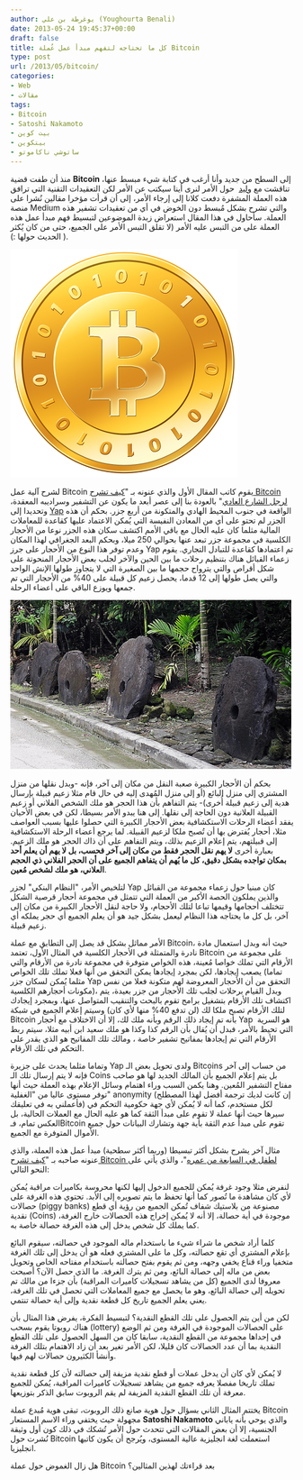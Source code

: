 ```yaml
---
author: يوغرطة بن علي (Youghourta Benali)
date: 2013-05-24 19:45:37+00:00
draft: false
title: كل ما تحتاجه لتفهم مبدأ عمل عُملة Bitcoin
type: post
url: /2013/05/bitcoin/
categories:
- Web
- مقالات
tags:
- Bitcoin
- Satoshi Nakamoto
- بيت كوين
- بيتكوين
- ساتوشي ناكاموتو
---
```


منذ أن طفت قضية **Bitcoin** إلى السطح من جديد وأنا أرغب في كتابة شيء مبسط عنها، تناقشت مع [وليد](https://www.it-scoop.com/author/dzgeek/)  حول الأمر لنرى أينا سيكتب عن الأمر لكن التعقيدات التقنية التي ترافق هذه العملة المشفرة دفعت كلانا إلى إرجاء الأمر، إلى أن قرأت مؤخرا مقالين نُشرا على منصة Medium والتي تشرح بشكل مُبسط دون الخوض في أي من تعقيدات تشفير هذه العملة. سأحاول في هذا المقال استعراض زبدة الموضوعين لتبسيط فهم مبدأ عمل هذه العملة على من التبس عليه الأمر (لا تقلق التبس الأمر على الجميع، حتى من كان يُكثر الحديث حولها :) ).




[![bitcoin](bitcoin.png)
](bitcoin.png)




لشرح آلية عمل Bitcoin يقوم كاتب المقال الأول والذي عنونه بـ "[كيف تشرح Bitcoin لرجل الشارع العادي](https://medium.com/future-of-currency/c817c0659b10)" بالعودة بنا إلى عصر أبعد ما يكون عن التشفير وسراديبه المعقدة، وتحديدا إلى [Yap](http://en.wikipedia.org/wiki/Yap) الواقعة في جنوب المحيط الهادي والمتكونة من أربع جزر. بحكم أن هذه الجزر لم تحتو على أي من المعادن النفيسة التي يُمكن الاعتماد عليها كقاعدة للمعاملات المالية مثلما كان عليه الحال مع باقي الأمم اكتشف سكان هذه الجزر نوعا من الأحجار الكلسية في مجموعة جزر تبعد عنها بحوالي 250 ميلا، وبحكم البعد الجغرافي لهذا المكان وعدم توفر هذا النوع من الأحجار على جرز Yap تم اعتمادها كقاعدة للتبادل التجاري. يقوم زعماء القبائل هناك بتنظيم رحلات ما بين الحين والآخر لجلب بعض الأحجار المنحوتة على شكل أقراص والتي يترواح حجمها ما بين الصغيرة التي لا يتجاوز طولها الإنش الواحد والتي يصل طولها إلى 12 قدما، يحصل زعيم كل قبيلة على 40% من الأحجار التي تم جمعها ويوزع الباقي على أعضاء الرحلة.




<!-- more -->




[![yap-stone-money](yap-stone-money.jpg)
](yap-stone-money.jpg)




بحكم أن الأحجار الكبيرة صعبة النقل من مكان إلى آخر، فإنه -وبدل نقلها من منزل المشتري إلى منزل البائع (أو إلى منزل المُهدى إليه في حال قام مثلا زعيم قبيلة بإرسال هدية إلى زعيم قبيلة أُخرى)- يتم التفاهم بأن هذا الحجر هو ملك الشخص الفلاني أو زعيم القبيلة العلانية دون الحاجة إلى نقلها. إلى هنا يبدو الأمر بسيطا، لكن في بعض الأحيان يفقد أعضاء الرحلات الاستكشافية بعض الأحجار الكبيرة التي حصلوا عليها بسبب العواصف مثلا، أحجار يُفترض بها أن تُصبح ملكا لزعيم القبيلة. لما يرجع أعضاء الرحلة الاستكشافية إلى قبيلتهم، يتم إعلام الزعيم بذلك، ويتم التفاهم على أن ذاك الحجر هو ملك الزعيم. بعبارة أخرى **لا يهم نقل الحجر فقط من مكان إلى آخر فحسب، بل لا يهم أن يعلم أحد بمكان تواجده بشكل دقيق، كل ما يُهم أن يتفاهم الجميع على أن الحجر الفلاني ذي الحجم العلاني، هو ملك لشخص مُعين**.




لتلخيص الأمر، "النظام البنكي" لجزر Yap كان مبنيا حول زعماء مجموعة من القبائل والذين يملكون الحصة الأكبر من العملة التي تتمثل في مجموعة أحجار قرصية الشكل تتختلف أحجامها وقيمها تباعا لتلك الأحجام، ولا حاجة لنقل الأحجار الكبيرة من مكان إلى آخر، بل كل ما يحتاجه هذا النظام ليعمل بشكل جيد هو أن يعلم الجميع أي حجر يملكه أي زعيم قبيلة.




الأمر مماثل بشكل قد يصل إلى التطابق مع عملة Bitcoin، حيث أنه وبدل استعمال مادة نادرة والمتمثلة في الأحجار الكلسية في المثال الأول، تعتمد Bitcoin على مجموعة من الأرقام التي تملك خواصا مُعينة، هذه الخواص متوفرة في مجموعة نادرة من الأرقام والتي يصعب إيجادها، لكن بمجرد إيجادها يمكن التحقق من أنها فعلا تملك تلك الخواص (تماما مثلما يُمكن لسكان جزر Yap التحقق من أن الأحجار المعروضة لهم متكونة فعلا من نفس مكونات أحجارهم الكلسية)، وبدل القيام برحلات لجلب تلك الأحجار من جزر بعيدة، يتم اكتشاف تلك الأرقام بتشغيل برامج تقوم بالبحث والتنقيب المتواصل عنها، وبمجرد إيجادك لتلك الأرقام تصبح ملكا لك (لن تدفع 40% منها لأي كان) وسيتم إعلام الجميع في شبكة Bitcoin بأنه تم إيجاد ذلك الرقم وبأنه ملك لك، إلا أن الاختلاف مع أحجار Yap  هو السرية التي تحيط بالأمر، فبدل أن يُقال بأن الرقم كذا وكذا هو ملك سعيد ابن أبيه مثلا، سيتم ربط الأرقام التي تم إيجادها بمفاتيح تشفير خاصة ، ومالك تلك المفاتيح هو الذي يقدر على التحكم في تلك الأرقام.




وتماما مثلما يحدث على جزيرة Yap ولدى تحويل بعض الـ Bitcoins من حساب إلى آخر فإنه لا يتم إرسال تلك الـ Coins بل يتم إعلام الجميع بأن المالك الجديد لها هو صاحب مفتاح التشفير المُعين. وهنا يكمن السبب وراء اهتمام وسائل الإعلام بهذه العملة حيث أنها توفر مستوى عاليا من "الغفلية" anonymity (إن كانت لديك ترجمة أفضل لهذا المصطلح فأعملني به في تعليقك) لكل مستخدم، كما أنه لا يُمكن لأي جهة حكومية التحكم في سيرها حيث أنها عملة لا تقوم على مبدأ الثقة كما هو عليه الحال مع العملات الحالية، بل العكس تمام، فـBitcoin تقوم على مبدأ عدم الثقة بأية جهة وتشارك البيانات حول جميع الأموال المتوفرة مع الجميع.




مثال آخر يشرح بشكل أكثر تبسيطا (وربما أكثر سطحية) مبدأ عمل هذه العملة، والذي عنونه صاحبه بـ "[كيف تشرح Bitcoin لطفل في السابعة من عمره](https://medium.com/future-of-currency/a9a8c094feaf)"، والذي يأتي على النحو التالي:




لنفرض مثلا وجود غرفة يُمكن للجميع الدخول إليها لكنها محروسة بكاميرات مراقبة يُمكن لأي كان مشاهدة ما تُصور كما أنها تحفظ ما يتم تصويره إلى الأبد. تحتوي هذه الغرفة على حصالات (piggy banks) مصنوعة من بلاستيك شفاف تُمكن الجميع من رؤية أي قطع نقدية (Coins) موجودة في أية حصالة، إلا أنه لا يُمكن إخراج هذه الحصالات خارج الغرفة، كما يملك كل شخص يدخل إلى هذه الغرفة حصالة خاصة به.




كلما أراد شخص ما شراء شيء ما باستخدام ماله الموجود في حصالته، سيقوم البائع بإعلام المشتري أي تقع حصالته، وكل ما على المشتري فعله هو أن يدخل إلى تلك الغرفة متخفيا وراء قناع يخفي وجهه، ومن ثم يقوم بفتح حصالته باستخدام مفتاحه الخاص وتحويل بعض من ماله إلى حصالة البائع، ومن ثم يترك الغرفة. ما الذي حصل الآن؟ أصبحت معروفا لدى الجميع (كل من يشاهد تسجيلات كاميرات المراقبة) بأن جزءا من مالك تم تحويله إلى حصالة البائع، وهو ما يحصل مع جميع المعاملات التي تحصل في تلك الغرفة، يعني يعلم الجميع تاريخ كل قطعة نقدية وإلى أية حصالة تنتمي.




لكن من أين يتم الحصول على تلك القطع النقدية؟ لتبسيط الفكرة، يفرض هذا المثال بأن هناك روبوتا يقوم بسحب (lottery) على الحصالات الموجودة في الغرفة ومن ثم الوضع في إحداها مجموعة من القطع النقدية، سابقا كان من السهل الحصول على تلك القطع النقدية بما أن عدد الحصالات كان قليلا، لكن الأمر تغير بعد أن زاد الاهتمام بتلك الغرفة وأنشأ الكثيرون حصالات لهم فيها.




لا يُمكن لأي كان أن يدخل عملات أو قطع نقدية مزيفة إلى حصالته لأن كل قطعة نقدية تملك تاريخا مفصلا يعرفه جميع من يشاهد تسجيلات كاميرات المراقبة، يُمكن للجميع معرفة أن تلك القطع النقدية المزيفة لم يقم الروبوت سابق الذكر بتوزيعها.




يختتم المثال الثاني بسؤال حول هوية صانع ذلك الروبوت، تبقى هوية مُبدع عملة Bitcoin مجهولة حيث يختفي وراء الاسم المستعار **Satoshi Nakamoto** والذي يوحي بأنه ياباني الجنسية، إلا أن بعض المقالات التي تتحدث حول الأمر تُشكك في ذلك كون أول وثيقة نُشرت حول Bitcoin استعملت لغة انجليزية عالية المستوى، ويُرجح أن يكون كاتبها انجليزيا.




هل زال الغموض حول عملة Bitcoin بعد قراءتك لهذين المثالين؟
